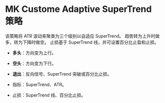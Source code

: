 # MK Custome Adaptive SuperTrend 策略

该策略将 ATR 波动率聚类为三个级别以自适应 SuperTrend。
趋势转为上升时做多，转为下降时做空。
止损基于 SuperTrend 线，并可设置百分比止盈和止损。

- **多头**：方向变为上行。
- **空头**：方向变为下行。
- **退出**：反向信号、SuperTrend 突破或百分比止损。

- 指标：SuperTrend、ATR。
- 止损：SuperTrend 线、百分比止损。
